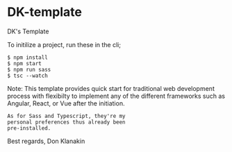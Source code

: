 # DK-template 

DK's Template

To initilize a project, run these in the cli;

    $ npm install
    $ npm start
    $ npm run sass
    $ tsc --watch

Note: This template provides quick start for 
    traditional web development process with
    flexibilty to implement any of the different
    frameworks such as Angular, React, or Vue
    after the initiation.
    
    As for Sass and Typescript, they're my
    personal preferences thus already been
    pre-installed.

Best regards,
Don Klanakin
